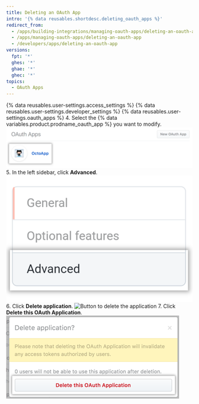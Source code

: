 ```yaml
---
title: Deleting an OAuth App
intro: '{% data reusables.shortdesc.deleting_oauth_apps %}'
redirect_from:
  - /apps/building-integrations/managing-oauth-apps/deleting-an-oauth-app
  - /apps/managing-oauth-apps/deleting-an-oauth-app
  - /developers/apps/deleting-an-oauth-app
versions:
  fpt: '*'
  ghes: '*'
  ghae: '*'
  ghec: '*'
topics:
  - OAuth Apps
---
```

{% data reusables.user-settings.access_settings %}
{% data reusables.user-settings.developer_settings %}
{% data reusables.user-settings.oauth_apps %}
4. Select the {% data variables.product.prodname_oauth_app %} you want to modify.
![App selection](/assets/images/oauth-apps/oauth_apps_choose_app_post2dot12.png)
5. In the left sidebar, click **Advanced**.
![App selection](/assets/images/oauth-apps/oauth_apps_sidebar_advanced.png)
6. Click **Delete application**.
![Button to delete the application](/assets/images/oauth-apps/oauth_apps_delete_application.png)
7. Click **Delete this OAuth Application**.
![Button to confirm the deletion](/assets/images/oauth-apps/oauth_apps_delete_confirm.png)
